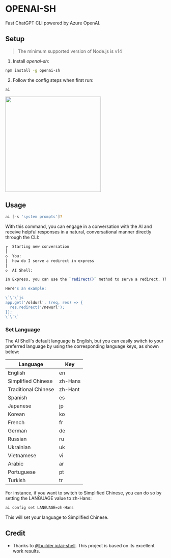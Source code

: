 # OPENAI-SH

Fast ChatGPT CLI powered by Azure OpenAI.

## Setup

> The minimum supported version of Node.js is v14

1. Install _openai-sh_:

```sh
npm install -g openai-sh
```

2. Follow the config steps when first run:

```sh
ai
```

<img src="https://aircode-yvo.b-cdn.net/resource/1694168754127-vqofp0gwey.jpg" width="300"/>

## Usage

```bash
ai [-s 'system prompts']?
```

With this command, you can engage in a conversation with the AI and receive helpful responses in a natural, conversational manner directly through the CLI:

```sh
┌  Starting new conversation
│
◇  You:
│  how do I serve a redirect in express
│
◇  AI Shell:

In Express, you can use the `redirect()` method to serve a redirect. The `redirect()` method takes one argument, which is the URL that you want to redirect to.

Here's an example:

\`\`\`js
app.get('/oldurl', (req, res) => {
  res.redirect('/newurl');
});
\`\`\`
```

### Set Language

The AI Shell's default language is English, but you can easily switch to your preferred language by using the corresponding language keys, as shown below:

| Language            | Key     |
| ------------------- | ------- |
| English             | en      |
| Simplified Chinese  | zh-Hans |
| Traditional Chinese | zh-Hant |
| Spanish             | es      |
| Japanese            | jp      |
| Korean              | ko      |
| French              | fr      |
| German              | de      |
| Russian             | ru      |
| Ukrainian           | uk      |
| Vietnamese          | vi      |
| Arabic              | ar      |
| Portuguese          | pt      |
| Turkish             | tr      |

For instance, if you want to switch to Simplified Chinese, you can do so by setting the LANGUAGE value to zh-Hans:

```sh
ai config set LANGUAGE=zh-Hans
```

This will set your language to Simplified Chinese.

## Credit

- Thanks to [@builder.io/ai-shell](https://github.com/BuilderIO/ai-shell). This project is based on its excellent work results.
